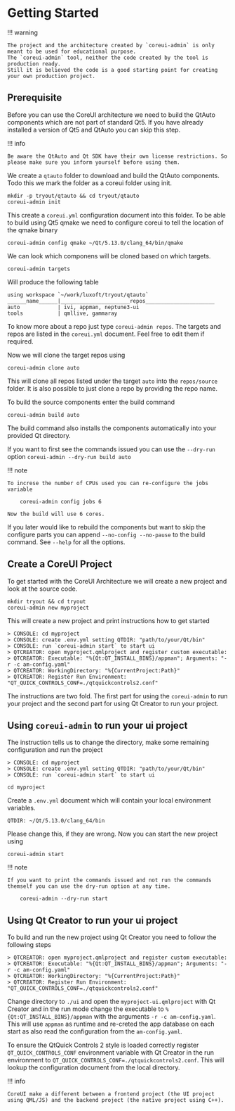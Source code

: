# Getting Started

!!! warning

    The project and the architecture created by `coreui-admin` is only meant to be used for educational purpose.
    The `coreui-admin` tool, neither the code created by the tool is production ready.
    Still it is believed the code is a good starting point for creating your own production project.


## Prerequisite

Before you can use the CoreUI architecture we need to build the QtAuto components which are not part of standard Qt5. If you have already installed a version of Qt5 and QtAuto you can skip this step.

!!! info

    Be aware the QtAuto and Qt SDK have their own license restrictions. So please make sure you inform yourself before using them.


We create a `qtauto` folder to download and build the QtAuto components. Todo this we mark the folder as a coreui folder using init.

    mkdir -p tryout/qtauto && cd tryout/qtauto
    coreui-admin init

This create a `coreui.yml` configuration document into this folder. To be able to build using Qt5 qmake we need to configure coreui to tell the location of the qmake binary


    coreui-admin config qmake ~/Qt/5.13.0/clang_64/bin/qmake

We can look which componens will be cloned based on which targets.

    coreui-admin targets


Will produce the following table


    using workspace `~/work/luxoft/tryout/qtauto`
    ______name______|______________________repos______________________
    auto            | ivi, appman, neptune3-ui
    tools           | qmllive, gammaray

To know more about a repo just type `coreui-admin repos`. The targets and repos are listed in the `coreui.yml` document. Feel free to edit them if required.

Now we will clone the target repos using

    coreui-admin clone auto

This will clone all repos listed under the target `auto` into the `repos/source` folder. It is also possible to just clone a repo by providing the repo name.

To build the source components enter the build command

    coreui-admin build auto

The build command also installs the components automatically into your provided Qt directory.

If you want to first see the commands issued you can use the `--dry-run` option `coreui-admin --dry-run build auto`

!!! note

    To increse the number of CPUs used you can re-configure the jobs variable

        coreui-admin config jobs 6

    Now the build will use 6 cores.

If you later would like to rebuild the components but want to skip the configure parts you can append `--no-config --no-pause` to the build command. See `--help` for all the options.

## Create a CoreUI Project

To get started with the CoreUI Architecture we will create a new project and look at the source code.

    mkdir tryout && cd tryout
    coreui-admin new myproject

This will create a new project and print instructions how to get started

    > CONSOLE: cd myproject
    > CONSOLE: create .env.yml setting QTDIR: "path/to/your/Qt/bin"
    > CONSOLE: run `coreui-admin start` to start ui
    > QTCREATOR: open myproject.qmlproject and register custom executable:
    > QTCREATOR: Executable: "%{Qt:QT_INSTALL_BINS}/appman"; Arguments: "-r -c am-config.yaml"
    > QTCREATOR: WorkingDirectory: "%{CurrentProject:Path}"
    > QTCREATOR: Register Run Environment: "QT_QUICK_CONTROLS_CONF=./qtquickcontrols2.conf"

The instructions are two fold. The first part for using the `coreui-admin` to run your project and the second part for using Qt Creator to run your project.


## Using `coreui-admin` to run your ui project

The instruction tells us to change the directory, make some remaining configuration and run the project

    > CONSOLE: cd myproject
    > CONSOLE: create .env.yml setting QTDIR: "path/to/your/Qt/bin"
    > CONSOLE: run `coreui-admin start` to start ui

    cd myproject

Create a `.env.yml` document which will contain your local environment variables.

    QTDIR: ~/Qt/5.13.0/clang_64/bin

Please change this, if they are wrong. Now you can start the new project using

    coreui-admin start

!!! note

    If you want to print the commands issued and not run the commands themself you can use the dry-run option at any time.

        coreui-admin --dry-run start


## Using Qt Creator to run your ui project

To build and run the new project using Qt Creator you need to follow the following steps

    > QTCREATOR: open myproject.qmlproject and register custom executable:
    > QTCREATOR: Executable: "%{Qt:QT_INSTALL_BINS}/appman"; Arguments: "-r -c am-config.yaml"
    > QTCREATOR: WorkingDirectory: "%{CurrentProject:Path}"
    > QTCREATOR: Register Run Environment: "QT_QUICK_CONTROLS_CONF=./qtquickcontrols2.conf"

Change directory to `./ui` and open the `myproject-ui.qmlproject` with Qt Creator and in the run mode change the executable to `%{Qt:QT_INSTALL_BINS}/appman`
with the arguments `-r -c am-config.yaml`. This will use `appman` as runtime and re-creted the app database on each start as also read the configuration from the `am-config.yaml`.

To ensure the QtQuick Controls 2 style is loaded correctly register `QT_QUICK_CONTROLS_CONF` environment variable with Qt Creator in the run environment to `QT_QUICK_CONTROLS_CONF=./qtquickcontrols2.conf`. This will lookup the configuration document from the local directory.

!!! info

    CoreUI make a different between a frontend project (the UI project using QML/JS) and the backend project (the native project using C++).
